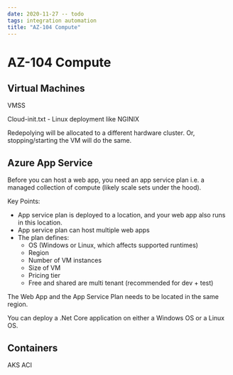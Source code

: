 ```yaml
---
date: 2020-11-27 -- todo
tags: integration automation
title: "AZ-104 Compute"
---
```

# AZ-104 Compute

## Virtual Machines

VMSS

Cloud-init.txt - Linux deployment like NGINIX

Redepolying will be allocated to a different hardware cluster. Or, stopping/starting the VM will do the same.

## Azure App Service

Before you can host a web app, you need an app service plan i.e. a managed collection of compute (likely scale sets under the hood).

Key Points:

- App service plan is deployed to a location, and your web app also runs in this location.
- App service plan can host multiple web apps
- The plan defines:
  - OS (Windows or Linux, which affects supported runtimes)
  - Region
  - Number of VM instances
  - Size of VM
  - Pricing tier
  - Free and shared are multi tenant (recommended for dev + test)

The Web App and the App Service Plan needs to be located in the same region.

You can deploy a .Net Core application on either a Windows OS or a Linux OS.

## Containers

AKS
ACI
